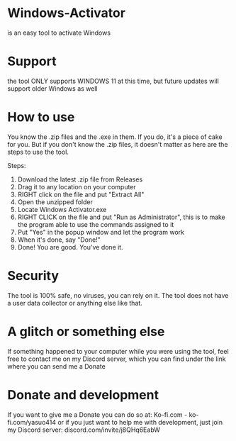 # Windows-Activator
is an easy tool to activate Windows

# Support
the tool ONLY supports WINDOWS 11 at this time,
but future updates will support older Windows as well

# How to use
You know the .zip files and the .exe in them.
If you do, it's a piece of cake for you. 
But if you don't know the .zip files,
it doesn't matter as here are the steps to use the tool.

Steps:
1) Download the latest .zip file from Releases
2) Drag it to any location on your computer
3) RIGHT click on the file and put "Extract All"
4) Open the unzipped folder
5) Locate Windows Activator.exe
6) RIGHT CLICK on the file and put "Run as Administrator", this is to make the program able to use the commands assigned to it
7) Put "Yes" in the popup window and let the program work
8) When it's done, say "Done!"
9) Done! You are good. You've done it.

# Security
The tool is 100% safe, no viruses, you can rely on it.
The tool does not have a user data collector or anything else like that.

# A glitch or something else
If something happened to your computer while you were using the tool,
feel free to contact me on my Discord server,
which you can find under the link where you can send me a Donate

# Donate and development
If you want to give me a Donate you can do so at:
Ko-fi.com - ko-fi.com/yasuo414
or if you just want to help me with development, just join my Discord server:
discord.com/invite/j8QHq6EabW
